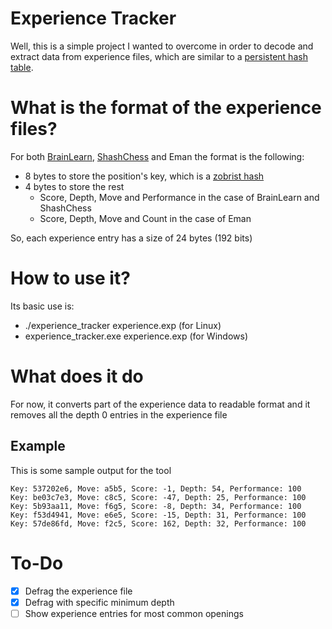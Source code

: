 # Experience Tracker

Well, this is a simple project I wanted to overcome in order to decode and extract data from experience files, which are similar to a
[persistent hash table](https://www.chessprogramming.org/Persistent_Hash_Table).

# What is the format of the experience files?

For both [BrainLearn](https://github.com/amchess/BrainLearn), [ShashChess](https://github.com/amchess/ShashChess) and Eman the format is the following:

- 8 bytes to store the position's key, which is a [zobrist hash](https://www.chessprogramming.org/Zobrist_Hashing)
- 4 bytes to store the rest
  - Score, Depth, Move and Performance in the case of BrainLearn and ShashChess
  - Score, Depth, Move and Count in the case of Eman

So, each experience entry has a size of 24 bytes (192 bits)

# How to use it?

Its basic use is:

- ./experience_tracker experience.exp (for Linux)
- experience_tracker.exe experience.exp (for Windows)

# What does it do

For now, it converts part of the experience data to readable format and it removes all the depth 0 entries in the experience file

## Example

This is some sample output for the tool

```
Key: 537202e6, Move: a5b5, Score: -1, Depth: 54, Performance: 100
Key: be03c7e3, Move: c8c5, Score: -47, Depth: 25, Performance: 100
Key: 5b93aa11, Move: f6g5, Score: -8, Depth: 34, Performance: 100
Key: f53d4941, Move: e6e5, Score: -15, Depth: 31, Performance: 100
Key: 57de86fd, Move: f2c5, Score: 162, Depth: 32, Performance: 100
```

# To-Do

- [x] Defrag the experience file
- [X] Defrag with specific minimum depth
- [ ] Show experience entries for most common openings
